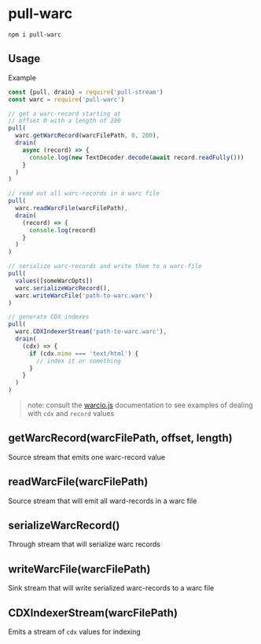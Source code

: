 # pull-warc

`npm i pull-warc`

## Usage

Example

```js
const {pull, drain} = require('pull-stream')
const warc = require('pull-warc')

// get a warc-record starting at
// offset 0 with a length of 200
pull(
  warc.getWarcRecord(warcFilePath, 0, 200),
  drain(
    async (record) => {
      console.log(new TextDecoder.decode(await record.readFully()))
    }
  )
)

// read out all warc-records in a warc file
pull(
  warc.readWarcFile(warcFilePath),
  drain(
    (record) => {
      console.log(record)
    }
  )
)

// serialize warc-records and write them to a warc-file
pull(
  values([someWarcOpts])
  warc.serializeWarcRecord(),
  warc.writeWarcFile('path-to-warc.warc')
)

// generate CDX indexes
pull(
  warc.CDXIndexerStream('path-to-warc.warc'),
  drain(
    (cdx) => {
      if (cdx.mime === 'text/html') {
        // index it or something
      }
    }
  )
)
```

> note: consult the [warcio.js](https://github.com/webrecorder/warcio.js)
> documentation to see examples of dealing with `cdx` and `record` values

## getWarcRecord(warcFilePath, offset, length)

Source stream that emits one warc-record value

## readWarcFile(warcFilePath)

Source stream that will emit all ward-records in a warc file

## serializeWarcRecord()

Through stream that will serialize warc records

## writeWarcFile(warcFilePath)

Sink stream that will write serialized warc-records to a warc file

## CDXIndexerStream(warcFilePath)

Emits a stream of `cdx` values for indexing